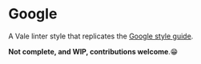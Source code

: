 # Google

A Vale linter style that replicates the [Google style guide](https://developers.google.com/style/).

__Not complete, and WIP, contributions welcome__.😁
